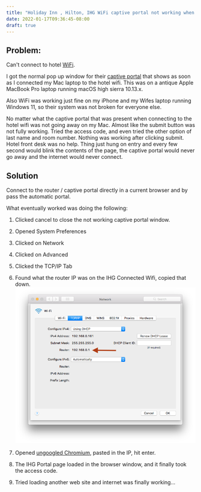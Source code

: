 ```yaml
---
title: "Holiday Inn , Hilton, IHG WiFi captive portal not working when using Apple MacBook Pro "
date: 2022-01-17T09:36:45-08:00
draft: true
---
```


## Problem:  

Can't connect to hotel [WiFi](https://en.wikipedia.org/wiki/Wi-Fi).

I got the normal pop up window for their [captive portal](https://en.wikipedia.org/wiki/Captive_portal) that shows as soon as I connected my Mac laptop to the hotel wifi. This was on a antique Apple MacBook Pro laptop running macOS high sierra 10.13.x.

Also WiFi was working just fine on my iPhone and my Wifes laptop running Windows 11, so their system was not broken for everyone else.

No matter what the captive portal that was present when connecting to the hotel wifi was not going away on my Mac. Almost like the submit button was not fully working. Tried the access code, and even tried the other option of last name and room number. Nothing was working after clicking submit. Hotel front desk was no help. Thing just hung on entry and every few second would blink the contents of the page, the captive portal would never go away and the internet would never connect. 

## Solution

Connect to the router / captive portal  directly in a current browser and by pass the automatic portal.

What eventually worked was doing the following:

1. Clicked cancel to close the not working captive portal window.

1. Opened System Preferences 

3. Clicked on Network

4. Clicked on Advanced

5. Clicked the TCP/IP Tab 

6. Found  what the router IP was on the IHG Connected Wifi, copied that down.
    ![image alt text](SystemPreferencesNetworkRouteIP.png)

7. Opened [ungoogled Chromium](https://ungoogled-software.github.io/), pasted in the IP, hit enter.

8. The IHG Portal page loaded in the browser window, and it finally took the access code. 

9. Tried loading another web site and internet was finally working...